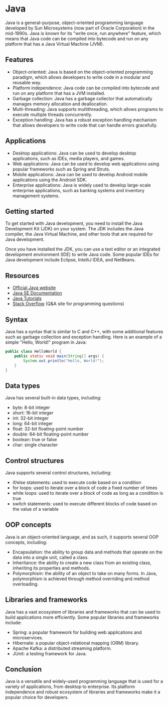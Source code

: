 # Java

Java is a general-purpose, object-oriented programming language developed by Sun Microsystems (now part of Oracle Corporation) in the mid-1990s. Java is known for its "write once, run anywhere" feature, which means that Java code can be compiled into bytecode and run on any platform that has a Java Virtual Machine (JVM).

## Features

- Object-oriented: Java is based on the object-oriented programming paradigm, which allows developers to write code in a modular and reusable way.
- Platform independence: Java code can be compiled into bytecode and run on any platform that has a JVM installed.
- Garbage collection: Java has a garbage collector that automatically manages memory allocation and deallocation.
- Multi-threading: Java supports multithreading, which allows programs to execute multiple threads concurrently.
- Exception handling: Java has a robust exception handling mechanism that allows developers to write code that can handle errors gracefully.

## Applications

- Desktop applications: Java can be used to develop desktop applications, such as IDEs, media players, and games.
- Web applications: Java can be used to develop web applications using popular frameworks such as Spring and Struts.
- Mobile applications: Java can be used to develop Android mobile applications using the Android SDK.
- Enterprise applications: Java is widely used to develop large-scale enterprise applications, such as banking systems and inventory management systems.

## Getting started

To get started with Java development, you need to install the Java Development Kit (JDK) on your system. The JDK includes the Java compiler, the Java Virtual Machine, and other tools that are required for Java development.

Once you have installed the JDK, you can use a text editor or an integrated development environment (IDE) to write Java code. Some popular IDEs for Java development include Eclipse, IntelliJ IDEA, and NetBeans.

## Resources

- [Official Java website](https://www.oracle.com/java/)
- [Java SE Documentation](https://docs.oracle.com/en/java/javase/index.html)
- [Java Tutorials](https://docs.oracle.com/javase/tutorial/)
- [Stack Overflow](https://stackoverflow.com/questions/tagged/java) (Q&A site for programming questions)

## Syntax

Java has a syntax that is similar to C and C++, with some additional features such as garbage collection and exception handling. Here is an example of a simple "Hello, World!" program in Java:

```java
public class HelloWorld {
    public static void main(String[] args) {
        System.out.println("Hello, World!");
    }
}
```

## Data types

Java has several built-in data types, including:

- byte: 8-bit integer
- short: 16-bit integer
- int: 32-bit integer
- long: 64-bit integer
- float: 32-bit floating-point number
- double: 64-bit floating-point number
- boolean: true or false
- char: single character

## Control structures

Java supports several control structures, including:

- if/else statements: used to execute code based on a condition
- for loops: used to iterate over a block of code a fixed number of times
- while loops: used to iterate over a block of code as long as a condition is true
- switch statements: used to execute different blocks of code based on the value of a variable

## OOP concepts

Java is an object-oriented language, and as such, it supports several OOP concepts, including:

- Encapsulation: the ability to group data and methods that operate on the data into a single unit, called a class.
- Inheritance: the ability to create a new class from an existing class, inheriting its properties and methods.
- Polymorphism: the ability of an object to take on many forms. In Java, polymorphism is achieved through method overriding and method overloading.

## Libraries and frameworks

Java has a vast ecosystem of libraries and frameworks that can be used to build applications more efficiently. Some popular libraries and frameworks include:

- Spring: a popular framework for building web applications and microservices.
- Hibernate: a popular object-relational mapping (ORM) library.
- Apache Kafka: a distributed streaming platform.
- JUnit: a testing framework for Java.

## Conclusion

Java is a versatile and widely-used programming language that is used for a variety of applications, from desktop to enterprise. Its platform independence and robust ecosystem of libraries and frameworks make it a popular choice for developers.

